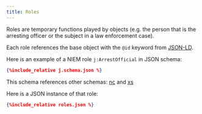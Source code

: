 ```yaml
---
title: Roles
---
```

Roles are temporary functions played by objects (e.g. the person that is the arresting officer or the subject in a law enforcement case).

Each role references the base object with the `@id` keyword from [JSON-LD](../../json-ld).

Here is an example of a NIEM role `j:ArrestOfficial` in JSON schema:

```json
{%include_relative j.schema.json %}
```
This schema references other schemas: [nc](nc.schema.json) and [xs](xs.schema.json)

Here is a JSON instance of that role:

```json
{%include_relative roles.json %}
```

